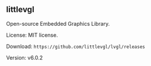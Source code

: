 
## littlevgl

Open-source Embedded Graphics Library.

License: MIT license.

Download: `https://github.com/littlevgl/lvgl/releases`

Version: v6.0.2